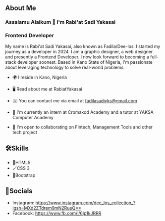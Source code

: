 ## About Me 

### Assalamu Alaikum 👋 I'm Rabi'at Sadi Yakasai 

### Frontend Developer
 
 My name is Rabi'at Sadi Yakasai, also known as Fadila/Dee-los. I started my journey as a developer in 2024. I am a graphic designer, a web designer and presently a Frontend Developer. I now look forward to becoming a full-stack  developer soonest. Based in Kano State of Nigeria, I'm passionate about leveraging technology to solve real-world problems.

- 🌍  I reside in Kano, Nigeria

- 🖥️  Read about me at RabiatYakasai

- ✉️  You can contact me via email at fadilasadiyks@gmail.com

- 💼 I'm currently an intern at Cromakod Academy and a tutor at YAKSA Computer Academy 

- 🤝  I'm open to collaborating on Fintech, Management Tools and other tech project

## 🛠️Skills

- 👾HTML5
- 🪄CSS 3
- 🎀Bootstrap

## 🔗Socials
- Instagram: https://www.instagram.com/dee_los_collection_?igsh=MXd2ZTdrem9mN2RueQ==
- Facebook: https://www.fb.com/l/6lp1kJRRR
